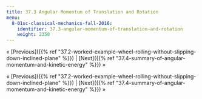 ```yaml
---
title: 37.3 Angular Momentum of Translation and Rotation
menu:
  8-01sc-classical-mechanics-fall-2016:
    identifier: 37.3-angular-momentum-of-translation-and-rotation
    weight: 2350
---
```

« [Previous]({{% ref "37.2-worked-example-wheel-rolling-without-slipping-down-inclined-plane" %}}) | [Next]({{% ref "37.4-summary-of-angular-momentum-and-kinetic-energy" %}}) »

« [Previous]({{% ref "37.2-worked-example-wheel-rolling-without-slipping-down-inclined-plane" %}}) | [Next]({{% ref "37.4-summary-of-angular-momentum-and-kinetic-energy" %}}) »